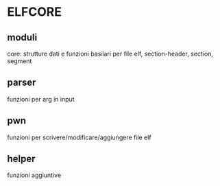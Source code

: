 

# ELFCORE

## moduli
core: strutture dati e funzioni basilari per file elf, section-header, section, segment
	
## parser
funzioni per arg in input 
	

## pwn
funzioni per scrivere/modificare/aggiungere file elf


## helper
funzioni aggiuntive

